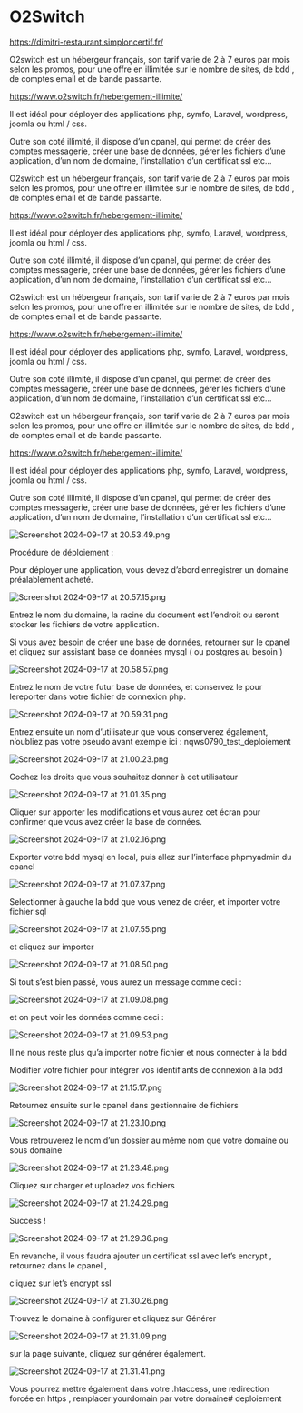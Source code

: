 # O2Switch
https://dimitri-restaurant.simploncertif.fr/


O2switch est un hébergeur français, son tarif varie de 2 à 7 euros par mois selon les promos, pour une offre en illimitée sur le nombre de sites, de bdd , de comptes email et de bande passante. 

https://www.o2switch.fr/hebergement-illimite/

Il est idéal pour déployer des applications php, symfo, Laravel, wordpress, joomla ou html / css. 

Outre son coté illimité, il dispose d’un cpanel, qui permet de créer des comptes messagerie, créer une base de données,  gérer les fichiers d’une application, d’un nom de domaine, l’installation d’un certificat ssl etc…  

O2switch est un hébergeur français, son tarif varie de 2 à 7 euros par mois selon les promos, pour une offre en illimitée sur le nombre de sites, de bdd , de comptes email et de bande passante. 

https://www.o2switch.fr/hebergement-illimite/

Il est idéal pour déployer des applications php, symfo, Laravel, wordpress, joomla ou html / css. 

Outre son coté illimité, il dispose d’un cpanel, qui permet de créer des comptes messagerie, créer une base de données,  gérer les fichiers d’une application, d’un nom de domaine, l’installation d’un certificat ssl etc…  

O2switch est un hébergeur français, son tarif varie de 2 à 7 euros par mois selon les promos, pour une offre en illimitée sur le nombre de sites, de bdd , de comptes email et de bande passante. 

https://www.o2switch.fr/hebergement-illimite/

Il est idéal pour déployer des applications php, symfo, Laravel, wordpress, joomla ou html / css. 

Outre son coté illimité, il dispose d’un cpanel, qui permet de créer des comptes messagerie, créer une base de données,  gérer les fichiers d’une application, d’un nom de domaine, l’installation d’un certificat ssl etc…  

O2switch est un hébergeur français, son tarif varie de 2 à 7 euros par mois selon les promos, pour une offre en illimitée sur le nombre de sites, de bdd , de comptes email et de bande passante. 

https://www.o2switch.fr/hebergement-illimite/

Il est idéal pour déployer des applications php, symfo, Laravel, wordpress, joomla ou html / css. 

Outre son coté illimité, il dispose d’un cpanel, qui permet de créer des comptes messagerie, créer une base de données,  gérer les fichiers d’une application, d’un nom de domaine, l’installation d’un certificat ssl etc…  

![Screenshot 2024-09-17 at 20.53.49.png](https://prod-files-secure.s3.us-west-2.amazonaws.com/3ad51a26-d562-47fe-bcd7-92db4d9d35f4/a7f63026-7145-47ac-81c0-4bd9e2123ad5/Screenshot_2024-09-17_at_20.53.49.png)

Procédure de déploiement : 

Pour déployer une application, vous devez d’abord  enregistrer un domaine préalablement acheté. 

![Screenshot 2024-09-17 at 20.57.15.png](https://prod-files-secure.s3.us-west-2.amazonaws.com/3ad51a26-d562-47fe-bcd7-92db4d9d35f4/531b9cd0-7f9e-4689-a917-8554e2068d89/Screenshot_2024-09-17_at_20.57.15.png)

Entrez le nom du domaine, la racine du document est l’endroit ou seront stocker les fichiers de votre application. 

Si vous avez besoin de créer une base de données,  retourner sur le cpanel et cliquez sur  assistant base de données mysql ( ou postgres  au besoin )

![Screenshot 2024-09-17 at 20.58.57.png](https://prod-files-secure.s3.us-west-2.amazonaws.com/3ad51a26-d562-47fe-bcd7-92db4d9d35f4/27290a0a-40db-44eb-8d87-60ff5f83eb73/Screenshot_2024-09-17_at_20.58.57.png)

Entrez le nom de votre futur base de données, et conservez le  pour lereporter dans votre fichier de connexion php.

![Screenshot 2024-09-17 at 20.59.31.png](https://prod-files-secure.s3.us-west-2.amazonaws.com/3ad51a26-d562-47fe-bcd7-92db4d9d35f4/2b62c61a-896d-4201-98a7-be15c1847bbb/Screenshot_2024-09-17_at_20.59.31.png)

Entrez ensuite un nom d’utilisateur que vous conserverez également, n’oubliez pas votre pseudo avant  exemple ici : nqws0790_test_deploiement

![Screenshot 2024-09-17 at 21.00.23.png](https://prod-files-secure.s3.us-west-2.amazonaws.com/3ad51a26-d562-47fe-bcd7-92db4d9d35f4/e96da5e6-2d1c-4ba9-a041-2e7764b9b23d/Screenshot_2024-09-17_at_21.00.23.png)

Cochez les droits que vous souhaitez donner à cet utilisateur

![Screenshot 2024-09-17 at 21.01.35.png](https://prod-files-secure.s3.us-west-2.amazonaws.com/3ad51a26-d562-47fe-bcd7-92db4d9d35f4/cae64cab-bf4c-4007-9e94-2435be5dc4c1/Screenshot_2024-09-17_at_21.01.35.png)

Cliquer sur apporter les modifications et vous aurez cet écran pour confirmer que vous avez créer la base de données. 

![Screenshot 2024-09-17 at 21.02.16.png](https://prod-files-secure.s3.us-west-2.amazonaws.com/3ad51a26-d562-47fe-bcd7-92db4d9d35f4/ceee31e0-ad97-4b9d-b3d4-84f8513410f8/Screenshot_2024-09-17_at_21.02.16.png)

Exporter votre bdd mysql en local, puis allez sur l’interface phpmyadmin du cpanel 

![Screenshot 2024-09-17 at 21.07.37.png](https://prod-files-secure.s3.us-west-2.amazonaws.com/3ad51a26-d562-47fe-bcd7-92db4d9d35f4/2dddd70d-01e9-4495-a30c-54fa0ac8ccdc/Screenshot_2024-09-17_at_21.07.37.png)

Selectionner à gauche la bdd que vous venez de créer, et importer votre fichier sql 

![Screenshot 2024-09-17 at 21.07.55.png](https://prod-files-secure.s3.us-west-2.amazonaws.com/3ad51a26-d562-47fe-bcd7-92db4d9d35f4/9ef4e00a-7d27-4da1-b509-04716234ce1d/Screenshot_2024-09-17_at_21.07.55.png)

et cliquez sur importer

![Screenshot 2024-09-17 at 21.08.50.png](https://prod-files-secure.s3.us-west-2.amazonaws.com/3ad51a26-d562-47fe-bcd7-92db4d9d35f4/46579dbf-f4f9-43c4-b62f-c73cd455f8b0/Screenshot_2024-09-17_at_21.08.50.png)

Si tout s’est bien passé, vous aurez un message comme ceci : 

![Screenshot 2024-09-17 at 21.09.08.png](https://prod-files-secure.s3.us-west-2.amazonaws.com/3ad51a26-d562-47fe-bcd7-92db4d9d35f4/dde6d565-9603-4db4-97ce-9a6956a861dd/Screenshot_2024-09-17_at_21.09.08.png)

et on peut voir les données comme ceci :

![Screenshot 2024-09-17 at 21.09.53.png](https://prod-files-secure.s3.us-west-2.amazonaws.com/3ad51a26-d562-47fe-bcd7-92db4d9d35f4/593f78f5-b95f-473d-8bfe-a58dff9f022e/Screenshot_2024-09-17_at_21.09.53.png)

Il ne nous reste plus qu’a importer notre fichier et nous connecter à la bdd

Modifier votre fichier pour intégrer vos identifiants de connexion à la bdd

![Screenshot 2024-09-17 at 21.15.17.png](https://prod-files-secure.s3.us-west-2.amazonaws.com/3ad51a26-d562-47fe-bcd7-92db4d9d35f4/2429cb2b-8caa-40be-838a-0a3490fd41bb/Screenshot_2024-09-17_at_21.15.17.png)

Retournez ensuite sur le cpanel  dans gestionnaire de fichiers

![Screenshot 2024-09-17 at 21.23.10.png](https://prod-files-secure.s3.us-west-2.amazonaws.com/3ad51a26-d562-47fe-bcd7-92db4d9d35f4/90835a00-ff8a-4d5a-b27c-5c88788b48ed/Screenshot_2024-09-17_at_21.23.10.png)

Vous retrouverez le nom d’un dossier au même nom que votre domaine ou sous domaine 

![Screenshot 2024-09-17 at 21.23.48.png](https://prod-files-secure.s3.us-west-2.amazonaws.com/3ad51a26-d562-47fe-bcd7-92db4d9d35f4/9fb78c83-262e-46af-ad97-80adc1ae7f11/Screenshot_2024-09-17_at_21.23.48.png)

Cliquez sur charger et uploadez vos fichiers

![Screenshot 2024-09-17 at 21.24.29.png](https://prod-files-secure.s3.us-west-2.amazonaws.com/3ad51a26-d562-47fe-bcd7-92db4d9d35f4/75486b78-6b56-4a22-99bd-831512854660/Screenshot_2024-09-17_at_21.24.29.png)

Success ! 

![Screenshot 2024-09-17 at 21.29.36.png](https://prod-files-secure.s3.us-west-2.amazonaws.com/3ad51a26-d562-47fe-bcd7-92db4d9d35f4/ac1c291b-4a63-40e2-b19d-441ef56623eb/Screenshot_2024-09-17_at_21.29.36.png)

En revanche, il vous faudra ajouter un certificat ssl avec let’s encrypt , retournez dans le cpanel , 

cliquez sur let’s encrypt  ssl 

![Screenshot 2024-09-17 at 21.30.26.png](https://prod-files-secure.s3.us-west-2.amazonaws.com/3ad51a26-d562-47fe-bcd7-92db4d9d35f4/a019409e-1ff3-4225-a955-dc9cebc373ef/Screenshot_2024-09-17_at_21.30.26.png)

Trouvez le domaine à configurer et cliquez sur Générer

![Screenshot 2024-09-17 at 21.31.09.png](https://prod-files-secure.s3.us-west-2.amazonaws.com/3ad51a26-d562-47fe-bcd7-92db4d9d35f4/49464fb5-90b3-47e5-9bcc-6abd491ea5e4/Screenshot_2024-09-17_at_21.31.09.png)

sur la page suivante, cliquez sur générer également.

![Screenshot 2024-09-17 at 21.31.41.png](https://prod-files-secure.s3.us-west-2.amazonaws.com/3ad51a26-d562-47fe-bcd7-92db4d9d35f4/923fca8e-f049-4f3c-99be-151cc37cb642/Screenshot_2024-09-17_at_21.31.41.png)

Vous pourrez mettre également dans votre .htaccess, une redirection forcée en https , 
remplacer yourdomain par votre domaine# deploiement

